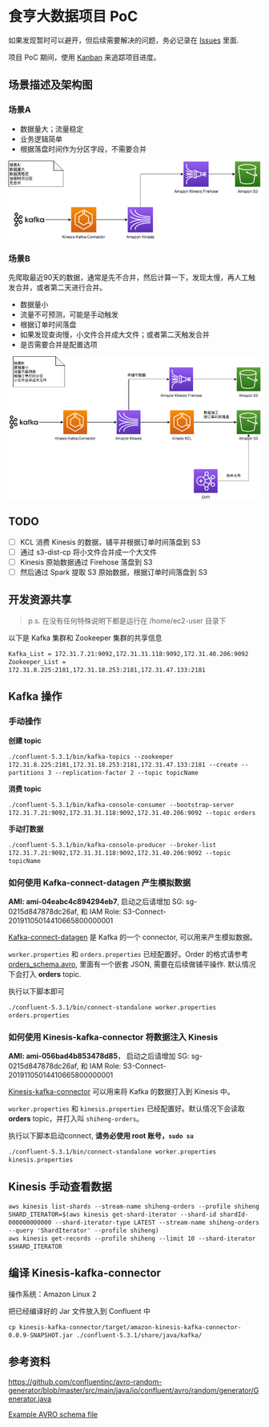 # 食亨大数据项目 PoC

如果发现暂时可以避开，但后续需要解决的问题，务必记录在 [Issues](https://github.com/JoeShi/shiheng/issues) 里面.

项目 PoC 期间，使用 [Kanban](https://github.com/JoeShi/shiheng/projects/1) 来追踪项目进度。

## 场景描述及架构图

### 场景A

* 数据量大；流量稳定
* 业务逻辑简单
* 根据落盘时间作为分区字段，不需要合并

![](architect-shiheng-a.png)

### 场景B

先爬取最近90天的数据，通常是先不合并，然后计算一下，发现太慢，再人工触发合并，或者第二天进行合并。

* 数据量小
* 流量不可预测，可能是手动触发
* 根据订单时间落盘
* 如果发现查询慢，小文件合并成大文件；或者第二天触发合并
* 是否需要合并是配置选项

![](architect-shiheng-b.png)


## TODO

- [ ] KCL 消费 Kinesis 的数据，铺平并根据订单时间落盘到 S3
- [ ] 通过 s3-dist-cp 将小文件合并成一个大文件
- [ ] Kinesis 原始数据通过 Firehose 落盘到 S3
- [ ] 然后通过 Spark 提取 S3 原始数据，根据订单时间落盘到 S3

## 开发资源共享

> p.s. 在没有任何特殊说明下都是运行在 /home/ec2-user 目录下

以下是 Kafka 集群和 Zookeeper 集群的共享信息
```
Kafka_List = 172.31.7.21:9092,172.31.31.118:9092,172.31.40.206:9092
Zookeeper_List = 172.31.8.225:2181,172.31.18.253:2181,172.31.47.133:2181
```

## Kafka 操作

### 手动操作

**创建 topic**
```shell script
./confluent-5.3.1/bin/kafka-topics --zookeeper 172.31.8.225:2181,172.31.18.253:2181,172.31.47.133:2181 --create --partitions 3 --replication-factor 2 --topic topicName 
```

**消费 topic**
```shell script
./confluent-5.3.1/bin/kafka-console-consumer --bootstrap-server 172.31.7.21:9092,172.31.31.118:9092,172.31.40.206:9092 --topic orders
```

**手动打数据**
```shell script
./confluent-5.3.1/bin/kafka-console-producer --broker-list 172.31.7.21:9092,172.31.31.118:9092,172.31.40.206:9092 --topic topicName
```

### 如何使用 Kafka-connect-datagen 产生模拟数据

**AMI: ami-04eabc4c894294eb7**, 启动之后请增加 SG: sg-0215d847878dc26af, 和 IAM Role: S3-Connect-20191105014410665800000001

[Kafka-connect-datagen](https://github.com/confluentinc/kafka-connect-datagen) 是 Kafka 的一个 connector, 
可以用来产生模拟数据。

`worker.properties` 和 `orders.properties` 已经配置好。Order 的格式请参考[orders_schema.avro](orders_schema.avro), 
里面有一个嵌套 JSON, 需要在后续做铺平操作. 默认情况下会打入 **orders** topic.


执行以下脚本即可
```shell script
./confluent-5.3.1/bin/connect-standalone worker.properties orders.properties
```

### 如何使用 Kinesis-kafka-connector 将数据注入 Kinesis

**AMI: ami-056bad4b853478d85**， 启动之后请增加 SG: sg-0215d847878dc26af, 和 IAM Role: S3-Connect-20191105014410665800000001

[Kinesis-kafka-connector](https://github.com/awslabs/kinesis-kafka-connector) 可以用来将 Kafka 的数据打入到 Kinesis 中。

`worker.properties` 和 `kinesis.properties` 已经配置好。默认情况下会读取 **orders** topic，并打入叫 `shiheng-orders`。

执行以下脚本启动connect, **请务必使用 root 账号，`sudo su`**
```shell script
./confluent-5.3.1/bin/connect-standalone worker.properties kinesis.properties
```


## Kinesis 手动查看数据
```shell script
aws kinesis list-shards --stream-name shiheng-orders --profile shiheng
SHARD_ITERATOR=$(aws kinesis get-shard-iterator --shard-id shardId-000000000000 --shard-iterator-type LATEST --stream-name shiheng-orders --query 'ShardIterator' --profile shiheng)
aws kinesis get-records --profile shiheng --limit 10 --shard-iterator $SHARD_ITERATOR
```

## 编译 Kinesis-kafka-connector

操作系统：Amazon Linux 2

把已经编译好的 Jar 文件放入到 Confluent 中
```shell script
cp kinesis-kafka-connector/target/amazon-kinesis-kafka-connector-0.0.9-SNAPSHOT.jar ./confluent-5.3.1/share/java/kafka/
```

## 参考资料

https://github.com/confluentinc/avro-random-generator/blob/master/src/main/java/io/confluent/avro/random/generator/Generator.java



[Example AVRO schema file](https://github.com/confluentinc/kafka-connect-datagen/tree/master/src/main/resources)

